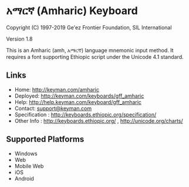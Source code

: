 አማርኛ (Amharic) Keyboard
=======================

Copyright (C) 1997-2019 Ge'ez Frontier Foundation, SIL International

Version 1.8

This is an Amharic (amh, አማርኛ) language mnemonic input method.  It requires a font supporting
Ethiopic script under the Unicode 4.1 standard.

Links
-----

 * Home:     <http://keyman.com/amharic>
 * Deployed: <http://keyman.com/keyboards/gff_amharic>
 * Help:     <http://help.keyman.com/keyboard/gff_amharic>
 * Contact:  <support@keyman.com>
 * Specification :  http://keyboards.ethiopic.org/specification/
 * Other Info    :  http://keyboards.ethiopic.org/ , http://unicode.org/charts/

Supported Platforms
-------------------
 * Windows
 * Web
 * Mobile Web
 * iOS
 * Android

